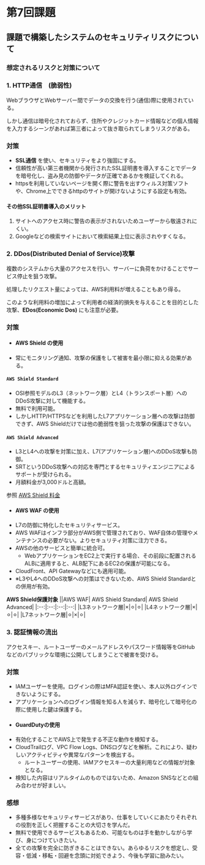 # 第7回課題

## 課題で構築したシステムのセキュリティリスクについて

### 想定されるリスクと対策について

### 1. HTTP通信　(脆弱性)
WebブラウザとWebサーバー間でデータの交換を行う(通信)際に使用されている。

しかし通信は暗号化されておらず、住所やクレジットカード情報などの個人情報を入力するシーンがあれば第三者によって抜き取られてしまうリスクがある。

### __対策__

* __SSL通信__ を使い、セキュリティをより強固にする。
* 信頼性が高い第三者機関から発行されたSSL証明書を導入することでデータを暗号化し、盗み見の防御やデータが正確であるかを検証してくれる。
* httpsを利用していないページを開く際に警告を出すウィルス対策ソフトや、Chrome上でできるhttpのサイトが開けないようにする設定も有効。

#### __その他SSL証明書導入のメリット__

1. サイトへのアクセス時に警告の表示がされないためユーザーから敬遠されにくい。
2. Googleなどの検索サイトにおいて検索結果上位に表示されやすくなる。

### 2. DDos(Distributed Denial of Service)攻撃

複数のシステムから大量のアクセスを行い、サーバーに負荷をかけることでサービス停止を狙う攻撃。

処理したリクエスト量によっては、AWS利用料が増えることもあり得る。

このような利用料の増加によって利用者の経済的損失を与えることを目的とした攻撃、__EDos(Economic Dos)__ にも注意が必要。

### __対策__
* #### __AWS Shield__ の使用

* 常にモニタリング通知、攻撃の保護をして被害を最小限に抑える効果がある。

#### `AWS Shield Standard` 
	 
* OSI参照モデルのL3（ネットワーク層）とL4（トランスポート層）へのDDoS攻撃に対して機能する。
* 無料で利用可能。
* しかしHTTP/HTTPSなどを利用したL7アプリケーション層への攻撃は防御できず、AWS Shieldだけでは他の脆弱性を狙った攻撃の保護はできない。

#### `AWS Shield Advanced`

* L3とL4への攻撃を対策に加え、L7(アプリケーション層)へのDDoS攻撃も防御。
* SRTというDDoS攻撃への対応を専門とするセキュリティエンジニアによるサポートが受けられる。
* 月額料金が3,000ドルと高額。

 参照 [AWS Shield 料金](https://aws.amazon.com/jp/shield/pricing/)

* #### __AWS WAF__ の使用
* L7の防御に特化したセキュリティサービス。
* AWS WAFはインフラ部分がAWS側で管理されており、WAF自体の管理やメンテナンスの必要がない。よりセキュリティ対策に注力できる。
* AWSの他のサービスと簡単に統合可。
    * WebアプリケーションをEC2上で実行する場合、その前段に配置されるALBに適用すると、ALB配下にあるEC2の保護が可能になる。
* CloudFront、API Gatewayなどにも適用可能。 
* ※L3やL4へのDDoS攻撃への対策はできないため、AWS Shield Standardとの併用が有効。


__AWS Shield保護対象__
||AWS WAF| AWS Shield Standard| AWS Shield Advanced|
|:--:|:--:|:--:|:--:|
|L3ネットワーク層|×|⚪︎|⚪︎|
|L4ネットワーク層|×|⚪︎|⚪︎|
|L7ネットワーク層|⚪︎|×|⚪︎|

### 3. 認証情報の流出
アクセスキー、ルートユーザーのメールアドレスやパスワード情報等をGitHubなどのパブリックな環境に公開してしまうことで被害を受ける。

### __対策__ 
* IAMユーザーを使用。ログインの際はMFA認証を使い、本人以外ログインできないようにする。
* アプリケーションへのログイン情報を知る人を減らす、暗号化して暗号化の際に使用した鍵は保護する。
* #### GuardDutyの使用
* 有効化することでAWS上で発生する不正な動作を検知する。
* CloudTrailログ、VPC Flow Logs、DNSログなどを解析。これにより、疑わしいアクティビティや異常なパターンを検出する。
    * ルートユーザーの使用、IAMアクセスキーの大量利用などの情報が対象となる。
* 検知した内容はリアルタイムのものではないため、Amazon SNSなどとの組み合わせが好ましい。

### 感想
* 多種多様なセキュリティサービスがあり、仕事をしていくにあたりそれぞれの役割を正しく把握することの大切さを学んだ。
* 無料で使用できるサービスもあるため、可能なものは手を動かしながら学び、身につけていきたい。
* 全ての攻撃を完全に防ぎきることはできない。あらゆるリスクを想定し、受容・低減・移転・回避を念頭に対処できよう、今後も学習に励みたい。